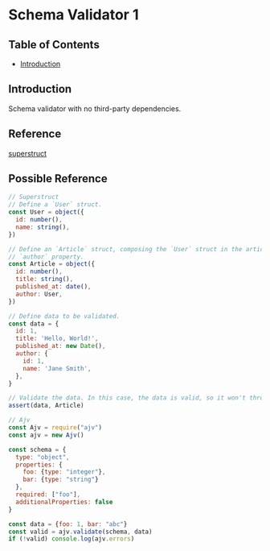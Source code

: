 # Schema Validator 1


## Table of Contents

* [Introduction](#introduction)

## Introduction

Schema validator with no third-party dependencies.

## Reference

[superstruct](https://github.com/ianstormtaylor/superstruct/blob/main/src/structs/types.ts)

## Possible Reference

```js
// Superstruct
// Define a `User` struct.
const User = object({
  id: number(),
  name: string(),
})

// Define an `Article` struct, composing the `User` struct in the article's
// `author` property.
const Article = object({
  id: number(),
  title: string(),
  published_at: date(),
  author: User,
})

// Define data to be validated.
const data = {
  id: 1,
  title: 'Hello, World!',
  published_at: new Date(),
  author: {
    id: 1,
    name: 'Jane Smith',
  },
}

// Validate the data. In this case, the data is valid, so it won't throw.
assert(data, Article)
```

```js
// Ajv
const Ajv = require("ajv")
const ajv = new Ajv()

const schema = {
  type: "object",
  properties: {
    foo: {type: "integer"},
    bar: {type: "string"}
  },
  required: ["foo"],
  additionalProperties: false
}

const data = {foo: 1, bar: "abc"}
const valid = ajv.validate(schema, data)
if (!valid) console.log(ajv.errors)
```

